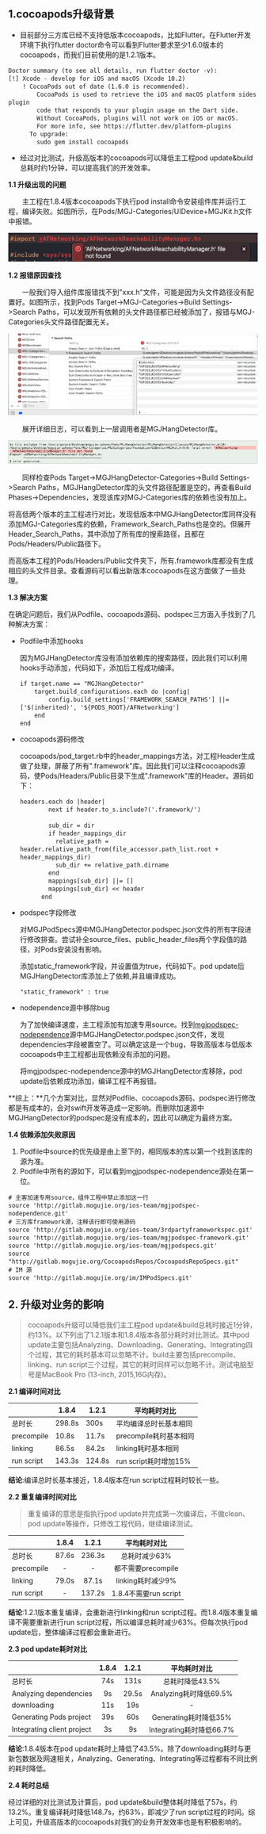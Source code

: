 ## 1.cocoapods升级背景

- 目前部分三方库已经不支持低版本cocoapods，比如Flutter。在Flutter开发环境下执行flutter doctor命令可以看到Flutter要求至少1.6.0版本的cocoapods，而我们目前使用的是1.2.1版本。

```
Doctor summary (to see all details, run flutter doctor -v):
[!] Xcode - develop for iOS and macOS (Xcode 10.2)
    ! CocoaPods out of date (1.6.0 is recommended).
        CocoaPods is used to retrieve the iOS and macOS platform sides plugin
        code that responds to your plugin usage on the Dart side.
        Without CocoaPods, plugins will not work on iOS or macOS.
        For more info, see https://flutter.dev/platform-plugins
      To upgrade:
        sudo gem install cocoapods
```
- 经过对比测试，升级高版本的cocoapods可以降低主工程pod update&build总耗时约1分钟，可以提高我们的开发效率。

**1.1 升级出现的问题**

&emsp;&emsp;主工程在1.8.4版本cocoapods下执行pod install命令安装组件库并运行工程，编译失败。如图所示，在Pods/MGJ-Categories/UIDevice+MGJKit.h文件中报错。

![编译失败](https://github.com/Y52/MarkdownPic/blob/master/pic/filenotfound.png?raw=true)

**1.2 报错原因查找**

&emsp;&emsp;一般我们导入组件库报错找不到"xxx.h"文件，可能是因为头文件路径没有配置好。如图所示，找到Pods Target->MGJ-Categories->Build Settings->Search Paths，可以发现所有依赖的头文件路径都已经被添加了，报错与MGJ-Categories头文件路径配置无关。

![Search Paths](https://github.com/Y52/MarkdownPic/blob/master/pic/bug_searchpaths.png?raw=true)

&emsp;&emsp;展开详细日志，可以看到上一层调用者是MGJHangDetector库。

![bug_info](https://github.com/Y52/MarkdownPic/blob/master/pic/buginfo.png?raw=true)

&emsp;&emsp;同样检查Pods Target->MGJHangDetector-Categories->Build Settings->Search Paths，MGJHangDetector库的头文件路径配置是空的，再查看Build Phases->Dependencies，发现该库对MGJ-Categories库的依赖也没有加上。

​		将高低两个版本的主工程进行对比，发现低版本中MGJHangDetector库同样没有添加MGJ-Categories库的依赖，Framework_Search_Paths也是空的。但展开Header_Search_Paths，其中添加了所有库的搜索路径，且都在Pods/Headers/Public路径下。

​		而高版本工程的Pods/Headers/Public文件夹下，所有.framework库都没有生成相应的头文件目录。查看源码可以看出新版本cocoapods在这方面做了一些处理。

**1.3 解决方案**

​		在确定问题后，我们从Podfile、cocoapods源码、podspec三方面入手找到了几种解决方案：

- Podfile中添加hooks

  因为MGJHangDetector库没有添加依赖库的搜索路径，因此我们可以利用hooks手动添加，代码如下，添加后工程成功编译。

  ```
  if target.name == "MGJHangDetector"
      target.build_configurations.each do |config|
          config.build_settings['FRAMEWORK_SEARCH_PATHS'] ||= ['$(inherited)', '${PODS_ROOT}/AFNetworking']
      end
  end
  ```

- cocoapods源码修改

  cocoapods/pod_target.rb中的header_mappings方法，对工程Header生成做了处理，屏蔽了所有".framework"库。因此我们可以注释cocoapods源码，使Pods/Headers/Public目录下生成".framework"库的Header。源码如下：

  ```
  headers.each do |header|
          next if header.to_s.include?('.framework/')
          
          sub_dir = dir
          if header_mappings_dir
            relative_path = header.relative_path_from(file_accessor.path_list.root + header_mappings_dir)
            sub_dir += relative_path.dirname
          end
          mappings[sub_dir] ||= []
          mappings[sub_dir] << header
        end
  ```

- podspec字段修改

  对MGJPodSpecs源中MGJHangDetector.podspec.json文件的所有字段进行修改排查。尝试补全source_files、public_header_files两个字段值的路径，对Pods安装没有影响。

  添加static_framework字段，并设置值为true，代码如下。pod update后MGJHangDetector库添加上了依赖,并且编译成功。

  ```
  "static_framework" : true
  ```

- nodependence源中移除bug

  为了加快编译速度，主工程添加有加速专用source。找到[mgjpodspec-nodependence](http://gitlab.mogujie.org/ios-team/mgjpodspec-nodependence)源中MGJHangDetector.podspec.json文件，发现dependencies字段被置空了。可以确定这是一个bug，导致高版本与低版本cocoapods中主工程都出现依赖没有添加的问题。

  将mgjpodspec-nodependence源中的MGJHangDetector库移除，pod update后依赖成功添加，编译工程不再报错。

**综上：**几个方案对比，显然对Podfile、cocoapods源码、podspec进行修改都是有成本的，会对swift开发等造成一定影响。而删除加速源中MGJHangDetector的podspec是没有成本的，因此可以确定为最终方案。

**1.4 依赖添加失败原因**

1. Podfile中source的优先级是由上至下的，相同版本的库以第一个找到该库的源为准。
2. Podfile中所有的源如下，可以看到mgjpodspec-nodependence源处在第一位。
```
# 主客加速专用source，组件工程中禁止添加这一行
source 'http://gitlab.mogujie.org/ios-team/mgjpodspec-nodependence.git'
# 三方库framework源，注释该行即可使用源码
source 'http://gitlab.mogujie.org/ios-team/3rdpartyframeworkspec.git'
source 'http://gitlab.mogujie.org/ios-team/mgjpodspec-framework.git'
source 'http://gitlab.mogujie.org/ios-team/mgjpodspecs.git'
source "http://gitlab.mogujie.org/CocoapodsRepos/CocoapodsRepoSpecs.git"
# IM 源
source 'http://gitlab.mogujie.org/im/IMPodSpecs.git'
```

## 2. 升级对业务的影响
> cocoapods升级可以降低我们主工程pod update&build总耗时接近1分钟，约13%。以下列出了1.2.1版本和1.8.4版本各部分耗时对比测试。其中pod update主要包括Analyzing、Downloading、Generating、Integrating四个过程，其它的耗时基本可以忽略不计。build主要包括precompile、linking、run script三个过程，其它的耗时同样可以忽略不计。测试电脑型号是MacBook Pro (13-inch, 2015,16G内存)。

**2.1 编译时间对比**

||1.8.4|1.2.1|平均耗时对比|
|-|-|-|-|
|总时长|298.8s|300s|平均编译总时长基本相同|
|precompile|10.8s|11.7s|precompile耗时基本相同|
|linking|86.5s|84.2s|linking耗时基本相同|
|run script|143.3s|124.8s|run script耗时增加15%|
**结论**:编译总时长基本接近，1.8.4版本在run script过程耗时较长一些。

**2.2 重复编译时间对比**

> 重复编译的意思是指执行pod update并完成第一次编译后，不做clean、pod update等操作，只修改工程代码，继续编译测试。

||1.8.4|1.2.1|平均耗时对比|
|:--|:-:|:-:|:-:|
|总时长|87.6s|236.3s|总耗时减少63%|
|precompile|-|-|都不需要precompile|
|linking|79.0s|87.1s|linking耗时减少9%|
|run script|-|137.2s|1.8.4不需要run script|

**结论**:1.2.1版本重复编译，会重新进行linking和run script过程。而1.8.4版本重复编译不需要重新进行run script过程，所以编译总耗时减少63%。但每次执行pod update后，整体编译过程都会重新进行。

**2.3 pod update耗时对比**

||1.8.4|1.2.1|平均耗时对比|
|:--|:-:|:-:|:-:|
|总时长|74s|131s|总耗时降低43.5%|
|Analyzing dependencies|9s|29.5s|Analyzing耗时降低69.5%|
|downloading|11s|19s|-|
|Generating Pods project|39s|60s|Generating耗时降低35%|
|Integrating client project|3s|9s|Integrating耗时降低66.7%|
**结论**:1.8.4版本在pod update耗时上降低了43.5%。除了downloading耗时与更新包数据及网速相关，Analyzing、Generating、Integrating等过程都有不同比例的耗时降低。

**2.4 耗时总结**

经过详细的对比测试及计算后，pod update&build整体耗时降低了57s，约13.2%。重复编译耗时降低148.7s，约63%，即减少了run script过程的时间。综上可见，升级高版本的cocoapods对我们的业务开发效率也是有积极影响的。